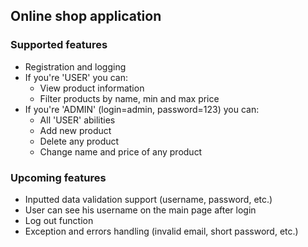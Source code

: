 ## Online shop application

### Supported features
* Registration and logging
* If you're 'USER' you can:
  * View product information
  * Filter products by name, min and max price
* If you're 'ADMIN' (login=admin, password=123) you can:
  * All 'USER' abilities
  * Add new product
  * Delete any product
  * Change name and price of any product
### Upcoming features
* Inputted data validation support (username, password, etc.)
* User can see his username on the main page after login
* Log out function
* Exception and errors handling (invalid email, short password, etc.)